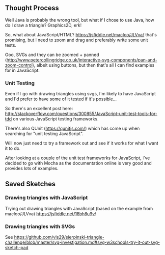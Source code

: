 ## Thought Process ##

Well Java is probably the wrong tool, but what if I chose to use Java, how do I draw a triangle?  Graphics2D, erk!

So, what about JavaScript/HTML?  https://jsfiddle.net/macloo/JLVva/ that's promising, but I need to zoom and drag and preferably write some unit tests.

Ooo, SVGs and they can be zoomed + panned (http://www.petercollingridge.co.uk/interactive-svg-components/pan-and-zoom-control), albeit using buttons, but then that's all I can find examples for in JavaScript.

### Unit Testing ###

Even if I go with drawing triangles using svgs, I'm likely to have JavaScript and I'd prefer to have some of it tested if it's possible...

So there's an excellent post here: http://stackoverflow.com/questions/300855/JavaScript-unit-test-tools-for-tdd on various JavaScript testing frameworks.

There's also QUnit (https://qunitjs.com/) which has come up when searching for "unit testing JavaScript".

Will now just need to try a framework out and see if it works for what I want it to do.

After looking at a couple of the unit test frameworks for JavaScript, I've decided to go with Mocha as the documentation online is very good and provides lots of examples.

## Saved Sketches ##

### Drawing triangles with JavaScript ###
Trying out drawing triangles with JavaScript (based on the example from macloo/JLVva) https://jsfiddle.net/18bh8u9v/

### Drawing triangles with SVGs ###
See https://github.com/vls29/sierpinski-triangle-challenge/blob/master/svg-investigation.md#svg-w3schools-try-it-out-svg-sketch-pad